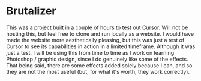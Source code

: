# Brutalizer

This was a project built in a couple of hours to test out Cursor.
Will not be hosting this, but feel free to clone and run locally as a website.
I would have made the website more aesthetically pleasing, but this was just a 
test of Cursor to see its capabilities in action in a limited timeframe.
Although it was just a test, I will be using this from time to time
as I work on learning Photoshop / graphic design, since I do
genuinely like some of the effects. That being said,
there are some effects added solely because I can, and so
they are not the most useful (but, for what it's worth, they work correctly).
